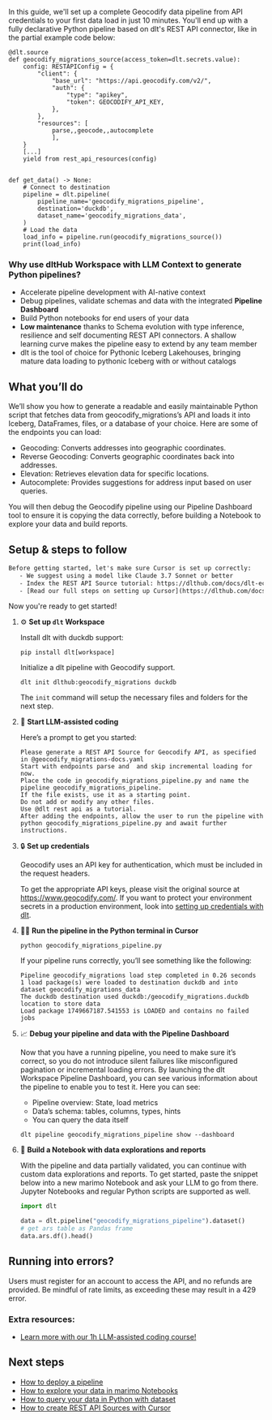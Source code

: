 In this guide, we'll set up a complete Geocodify data pipeline from API credentials to your first data load in just 10 minutes. You'll end up with a fully declarative Python pipeline based on dlt's REST API connector, like in the partial example code below:

```python-outcome
@dlt.source
def geocodify_migrations_source(access_token=dlt.secrets.value):
    config: RESTAPIConfig = {
        "client": {
            "base_url": "https://api.geocodify.com/v2/",
            "auth": {
                "type": "apikey",
                "token": GEOCODIFY_API_KEY,
            },
        },
        "resources": [
            parse,,geocode,,autocomplete
            ],
    }
    [...]
    yield from rest_api_resources(config)


def get_data() -> None:
    # Connect to destination
    pipeline = dlt.pipeline(
        pipeline_name='geocodify_migrations_pipeline',
        destination='duckdb',
        dataset_name='geocodify_migrations_data', 
    )
    # Load the data
    load_info = pipeline.run(geocodify_migrations_source())
    print(load_info) 
```

### Why use dltHub Workspace with LLM Context to generate Python pipelines?

- Accelerate pipeline development with AI-native context
- Debug pipelines, validate schemas and data with the integrated **Pipeline Dashboard**
- Build Python notebooks for end users of your data
- **Low maintenance** thanks to Schema evolution with type inference, resilience and self documenting REST API connectors. A shallow learning curve makes the pipeline easy to extend by any team member
- dlt is the tool of choice for Pythonic Iceberg Lakehouses, bringing mature data loading to pythonic Iceberg with or without catalogs

## What you’ll do

We’ll show you how to generate a readable and easily maintainable Python script that fetches data from geocodify_migrations’s API and loads it into Iceberg, DataFrames, files, or a database of your choice. Here are some of the endpoints you can load:

- Geocoding: Converts addresses into geographic coordinates.
- Reverse Geocoding: Converts geographic coordinates back into addresses.
- Elevation: Retrieves elevation data for specific locations.
- Autocomplete: Provides suggestions for address input based on user queries.

You will then debug the Geocodify pipeline using our Pipeline Dashboard tool to ensure it is copying the data correctly, before building a Notebook to explore your data and build reports.

## Setup & steps to follow

```default
Before getting started, let's make sure Cursor is set up correctly:
   - We suggest using a model like Claude 3.7 Sonnet or better
   - Index the REST API Source tutorial: https://dlthub.com/docs/dlt-ecosystem/verified-sources/rest_api/ and add it to context as **@dlt rest api**
   - [Read our full steps on setting up Cursor](https://dlthub.com/docs/dlt-ecosystem/llm-tooling/cursor-restapi#23-configuring-cursor-with-documentation)
```

Now you're ready to get started!

1. ⚙️ **Set up `dlt` Workspace**
    
    Install dlt with duckdb support:
    ```shell
    pip install dlt[workspace]
    ```

    Initialize a dlt pipeline with Geocodify support.
    ```shell
    dlt init dlthub:geocodify_migrations duckdb
    ```

    The `init` command will setup the necessary files and folders for the next step.
    
2. 🤠 **Start LLM-assisted coding**
    
    Here’s a prompt to get you started:
    
    ```prompt
    Please generate a REST API Source for Geocodify API, as specified in @geocodify_migrations-docs.yaml 
    Start with endpoints parse and  and skip incremental loading for now. 
    Place the code in geocodify_migrations_pipeline.py and name the pipeline geocodify_migrations_pipeline. 
    If the file exists, use it as a starting point. 
    Do not add or modify any other files. 
    Use @dlt rest api as a tutorial. 
    After adding the endpoints, allow the user to run the pipeline with python geocodify_migrations_pipeline.py and await further instructions.
    ```

    
3. 🔒 **Set up credentials** 
    
    Geocodify uses an API key for authentication, which must be included in the request headers.
    
    To get the appropriate API keys, please visit the original source at https://www.geocodify.com/.
    If you want to protect your environment secrets in a production environment, look into [setting up credentials with dlt](https://dlthub.com/docs/walkthroughs/add_credentials).
    
4. 🏃‍♀️ **Run the pipeline in the Python terminal in Cursor**
    
    ```shell
    python geocodify_migrations_pipeline.py
    ```
    
    If your pipeline runs correctly, you’ll see something like the following:
    
    ```shell
    Pipeline geocodify_migrations load step completed in 0.26 seconds
    1 load package(s) were loaded to destination duckdb and into dataset geocodify_migrations_data
    The duckdb destination used duckdb:/geocodify_migrations.duckdb location to store data
    Load package 1749667187.541553 is LOADED and contains no failed jobs
    ```
    
5. 📈 **Debug your pipeline and data with the Pipeline Dashboard**

    Now that you have a running pipeline, you need to make sure it’s correct, so you do not introduce silent failures like misconfigured pagination or incremental loading errors. By launching the dlt Workspace Pipeline Dashboard, you can see various information about the pipeline to enable you to test it. Here you can see:
    - Pipeline overview: State, load metrics
    - Data’s schema: tables, columns, types, hints
    - You can query the data itself
    
    ```shell
    dlt pipeline geocodify_migrations_pipeline show --dashboard
    ```
    
6. 🐍 **Build a Notebook with data explorations and reports**

    With the pipeline and data partially validated, you can continue with custom data explorations and reports. To get started, paste the snippet below into a new marimo Notebook and ask your LLM to go from there. Jupyter Notebooks and regular Python scripts are supported as well.

    
    ```python
    import dlt

   data = dlt.pipeline("geocodify_migrations_pipeline").dataset()
   # get ars table as Pandas frame
   data.ars.df().head()
    ```

## Running into errors?

Users must register for an account to access the API, and no refunds are provided. Be mindful of rate limits, as exceeding these may result in a 429 error.

### Extra resources:

- [Learn more with our 1h LLM-assisted coding course!](https://www.youtube.com/watch?v=GGid70rnJuM)

## Next steps

- [How to deploy a pipeline](https://dlthub.com/docs/walkthroughs/deploy-a-pipeline)
- [How to explore your data in marimo Notebooks](https://dlthub.com/docs/general-usage/dataset-access/marimo)
- [How to query your data in Python with dataset](https://dlthub.com/docs/general-usage/dataset-access/dataset)
- [How to create REST API Sources with Cursor](https://dlthub.com/docs/dlt-ecosystem/llm-tooling/cursor-restapi)